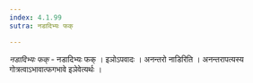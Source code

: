 ```yaml
---
index: 4.1.99
sutra: नडादिभ्यः फक्

---
```

_नडादिभ्यः फक्_ - नडादिभ्यः फक् । इञोऽपवादः । अनन्तरो नाडिरिति । अनन्तरापत्यस्य गोत्रत्वाऽभावात्फगभावे इञेवेत्यर्थः । 